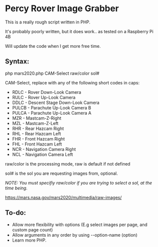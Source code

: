 # Percy Rover Image Grabber
This is a really rough script written in PHP.

It's probably poorly written, but it does work.. as tested on a Raspberry Pi 4B

Will update the code when I get more free time.

## Syntax:
php mars2020.php CAM-Select raw/color sol#

CAM-Select, replace with any of the following short codes in caps:
* RDLC - Rover Down-Look Camera
* RULC - Rover Up-Look Camera
* DDLC - Descent Stage Down-Look Camera
* PULCB - Parachute Up-Look Camera B
* PULCA - Parachute Up-Look Camera A
* MZR - Mastcam-Z-Right
* MZL - Mastcam-Z-Left
* RHR - Rear Hazcam Right
* RHL - Rear Hazcam Left
* FHR - Front Hazcam Right
* FHL - Front Hazcam Left
* NCR - Navigation Camera Right
* NCL - Navigation Camera Left 

raw/color is the processing mode, raw is default if not defined

sol# is the sol you are requesting images from, optional.

_NOTE: You must specifiy raw/color if you are trying to select a sol, at the time being._

https://mars.nasa.gov/mars2020/multimedia/raw-images/

## To-do:
* Allow more flexibility with options (E.g select images per page, and custom page count)
* Allow arguments in any order by using --option-name (option)
* Learn more PHP.
